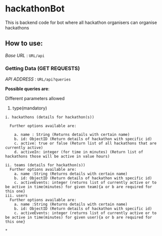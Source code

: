 # hackathonBot
This is backend code for bot where all hackathon organisers can organise hackathons

## How to use: 

*Base URL* : ```URL/api```

### Getting Data (GET REQUESTS)

*API ADDRESS* : ```URL/api?queries```

**Possible queries are**:
  
  Different parameters allowed
  
  1. type(mandatory)
  
    i. hackathons (details for hackathon(s))
    
      Further options available are:
      
        a. name : String (Returns details with certain name)
        b. id: ObjectID (Return details of hackathon with specific id)
        c. active: true or false (Return list of all hackathons that are currently active)
        d. activeIn: integer (for time in minutes) (Return list of hackathons those will be active in value hours)
        
    ii. teams (details for hackathon(s))
      Further options available are:
        a. name :String (Returns details with certain name)
        b. id: ObjectID (Return details of hackathon with specific id)
        c. activeEvents: integer (returns list of currently active or to be active in time(minutes) for given team){a or b are required for this one}
    iii. users
      Further options available are:
        a. name :String (Returns details with certain name)
        b. id: ObjectID (Return details of hackathon with specific id)
        c. activeEvents: integer (returns list of currently active or to be active in time(minutes) for given user){a or b are required for this one}
  
    * 
